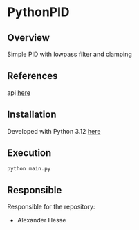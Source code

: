 # PythonPID


## Overview

Simple PID with lowpass filter and clamping


## References

api [here](https://Alex-Hesse.github.io/PythonPID/)


## Installation

Developed with Python 3.12 [here](https://www.python.org/downloads/release/python-3120/)


## Execution

    python main.py
    

## Responsible

Responsible for the repository:

- Alexander Hesse

